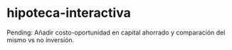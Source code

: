 # hipoteca-interactiva

Pending: Añadir costo-oportunidad en capital ahorrado y comparación del mismo vs no inversión.
